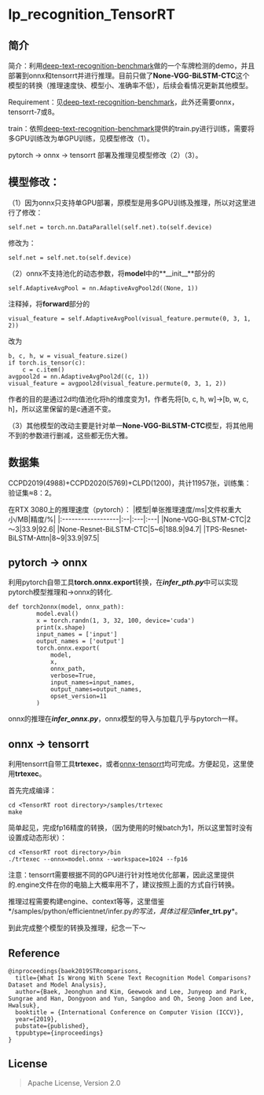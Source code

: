 # lp_recognition_TensorRT

## 简介

简介：利用[deep-text-recognition-benchmark](https://github.com/clovaai/deep-text-recognition-benchmark)做的一个车牌检测的demo，并且部署到onnx和tensorrt并进行推理。目前只做了**None-VGG-BiLSTM-CTC**这个模型的转换（推理速度快、模型小、准确率不低），后续会看情况更新其他模型。

Requirement：见[deep-text-recognition-benchmark](https://github.com/clovaai/deep-text-recognition-benchmark)，此外还需要onnx，tensorrt-7或8。

train：依照[deep-text-recognition-benchmark](https://github.com/clovaai/deep-text-recognition-benchmark)提供的train.py进行训练，需要将多GPU训练改为单GPU训练，见模型修改（1）。

pytorch -> onnx -> tensorrt 部署及推理见模型修改（2）（3）。

## 模型修改：

（1）因为onnx只支持单GPU部署，原模型是用多GPU训练及推理，所以对这里进行了修改：
```
self.net = torch.nn.DataParallel(self.net).to(self.device) 
```
修改为：
```
self.net = self.net.to(self.device)
```

（2）onnx不支持池化的动态参数，将**model**中的**\_\_init\_\_**部分的
```
self.AdaptiveAvgPool = nn.AdaptiveAvgPool2d((None, 1))
```
注释掉，将**forward**部分的
```
visual_feature = self.AdaptiveAvgPool(visual_feature.permute(0, 3, 1, 2))
```
改为
```
b, c, h, w = visual_feature.size()
if torch.is_tensor(c):
    c = c.item() 
avgpool2d = nn.AdaptiveAvgPool2d((c, 1))
visual_feature = avgpool2d(visual_feature.permute(0, 3, 1, 2))
```
作者的目的是通过2d均值池化将h的维度变为1，作者先将[b, c, h, w]->[b, w, c, h]，所以这里保留的是c通道不变。

（3）其他模型的改动主要是针对单一**None-VGG-BiLSTM-CTC**模型，将其他用不到的参数进行删减，这些都无伤大雅。

## 数据集

CCPD2019(4988)+CCPD2020(5769)+CLPD(1200)，共计11957张，训练集：验证集≈8：2。

在RTX 3080上的推理速度（pytorch）：
|模型|单张推理速度/ms|文件权重大小/MB|精度/%|
|:------------------|:--|:---|:---|
|None-VGG-BiLSTM-CTC|2～3|33.9|92.6|
|None-Resnet-BiLSTM-CTC|5~6|188.9|94.7|
|TPS-Resnet-BiLSTM-Attn|8~9|33.9|97.5|

## pytorch -> onnx

利用pytorch自带工具**torch.onnx.export**转换，在***infer_pth.py***中可以实现pytorch模型推理和->onnx的转化.
```
def torch2onnx(model, onnx_path):
        model.eval()
        x = torch.randn(1, 3, 32, 100, device='cuda')
        print(x.shape)
        input_names = ['input']
        output_names = ['output']
        torch.onnx.export(
            model,
            x,
            onnx_path,
            verbose=True,
            input_names=input_names,
            output_names=output_names,
            opset_version=11 
        )
```
onnx的推理在***infer_onnx.py***，onnx模型的导入与加载几乎与pytorch一样。

## onnx -> tensorrt

利用tensorrt自带工具**trtexec**，或者[onnx-tensorrt](https://github.com/onnx/onnx-tensorrt)均可完成。方便起见，这里使用**trtexec**。

首先完成编译：
```
cd <TensorRT root directory>/samples/trtexec
make
```
简单起见，完成fp16精度的转换，（因为使用的时候batch为1，所以这里暂时没有设置成动态形状）：
```
cd <TensorRT root directory>/bin
./trtexec --onnx=model.onnx --workspace=1024 --fp16 
```
注意：tensorrt需要根据不同的GPU进行针对性地优化部署，因此这里提供的.engine文件在你的电脑上大概率用不了，建议按照上面的方式自行转换。

推理过程需要构建engine、context等等，这里借鉴*<TensorRT>/samples/python/efficientnet/infer.py*的写法，具体过程见***infer_trt.py***。

到此完成整个模型的转换及推理，纪念一下～

## Reference
```
@inproceedings{baek2019STRcomparisons,
  title={What Is Wrong With Scene Text Recognition Model Comparisons? Dataset and Model Analysis},
  author={Baek, Jeonghun and Kim, Geewook and Lee, Junyeop and Park, Sungrae and Han, Dongyoon and Yun, Sangdoo and Oh, Seong Joon and Lee, Hwalsuk},
  booktitle = {International Conference on Computer Vision (ICCV)},
  year={2019},
  pubstate={published},
  tppubtype={inproceedings}
}
```
## License
> Apache License, Version 2.0
